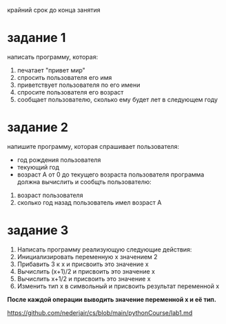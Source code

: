 крайний срок до конца занятия
# задание 1
написать программу, которая:
1. печатает "привет мир"
2. спросить пользователя его имя
3. приветствует пользователя по его имени
4. спросите пользователя его возраст
5. сообщает пользователю, сколько ему будет лет в следующем году

# задание 2
напишите программу, которая спрашивает пользователя:
- год рождения пользователя
- текующий год
- возраст A от 0 до текущего возраста пользователя
программа должна вычислить и сообщть пользователю:
1. возраст пользователя
2. сколько год назад пользователь имел возраст A

# задание 3
1. Написать программу реализующую следующие действия:
2. Инициализировать переменную x значением 2
3. Прибавить 3 к x и присвоить это значение x
4. Вычислить (x+1)/2 и присвоить это значение x
5. Вычислить x+1/2 и присвоить это значение x
6. Изменить тип x в символьный и присвоить результат переменной x

**После каждой операции выводить значение переменной x и её тип.**

https://github.com/nederjair/cs/blob/main/pythonCourse/lab1.md


